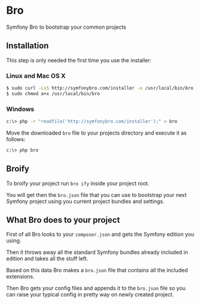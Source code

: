 # Bro

Symfony Bro to bootstrap your common projects

## Installation

This step is only needed the first time you use the installer:

### Linux and Mac OS X

```bash
$ sudo curl -LsS http://symfonybro.com/installer -o /usr/local/bin/bro
$ sudo chmod a+x /usr/local/bin/bro
```

### Windows

```bash
c:\> php -r "readfile('http://symfonybro.com/installer');" > bro
```

Move the downloaded `bro` file to your projects directory and execute
it as follows:

```bash
c:\> php bro
```

## Broify

To broify your project run `bro ify` inside your project root.

You will get then the `bro.json` file that you can use to bootstrap your next Symfony project using you current project bundles and settings.

## What Bro does to your project

First of all Bro looks to your `composer.json` and gets the Symfony edition you using.

Then it throws away all the standard Symfony bundles already included in edition and takes all the stuff left.

Based on this data Bro makes a `bro.json` file that contains all the included extensions.

Then Bro gets your config files and appends it to the `bro.json` file so you can raise your typical config in pretty way on newly created project.
